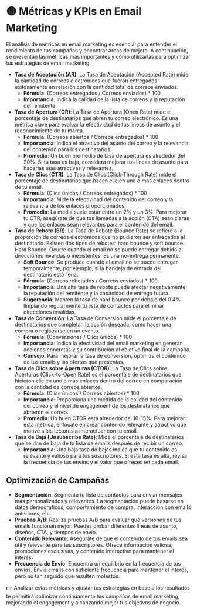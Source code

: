 # 🟡 Métricas y KPIs en Email Marketing
El análisis de métricas en email marketing es esencial para entender el rendimiento de tus campañas y encontrar áreas de mejora. A continuación, se presentan las métricas más importantes y cómo utilizarlas para optimizar tus estrategias de email marketing.

- **Tasa de Aceptación (AR)**: La Tasa de Aceptación (Accepted Rate) mide la cantidad de correos electrónicos que fueron entregados exitosamente en relación con la cantidad total de correos enviados.
    - **Fórmula**: (Correos entregados / Correos enviados) * 100
    - **Importancia**: Indica la calidad de la lista de correos y la reputación del remitente
- **Tasa de Apertura (OR)**: La Tasa de Apertura (Open Rate) mide el porcentaje de destinatarios que abren tu correo electrónico. Es una métrica clave para evaluar la efectividad de tus líneas de asunto y el reconocimiento de tu marca.
    - **Fórmula**: (Correos abiertos / Correos entregados) * 100
    - **Importancia**: Indica el atractivo del asunto del correo y la relevancia del contenido para los destinatarios.
    - **Promedio**: Un buen promedio de tasa de apertura es alrededor del 20%. Si tu tasa es baja, considera mejorar tus líneas de asunto para hacerlas más atractivas y relevantes.
- **Tasa de Clics (CTR)**: La Tasa de Clics (Click-Through Rate) mide el porcentaje de destinatarios que hacen clic en uno o más enlaces dentro de tu email.
    - **Fórmula**: (Clics únicos / Correos entregados) * 100
    - **Importancia**: Mide la efectividad del contenido del correo y la relevancia de los enlaces proporcionados.
    - **Promedio**: La media suele estar entre un 2% y un 3%. Para mejorar tu CTR, asegúrate de que tus llamadas a la acción (CTA) sean claras y que los enlaces sean relevantes para el contenido del email.
- **Tasa de Rebote (BR)**: La Tasa de Rebote (Bounce Rate) se refiere a la proporción de correos electrónicos que no pudieron ser entregados al destinatario. Existen dos tipos de rebotes: hard bounce y soft bounce.
Hard Bounce: Ocurre cuando el email no se puede entregar debido a direcciones inválidas o inexistentes. Es una no-entrega permanente.
    - **Soft Bounce**: Se produce cuando el email no se puede entregar temporalmente, por ejemplo, si la bandeja de entrada del destinatario está llena.
    - **Fórmula**: (Correos rebotados / Correos enviados) * 100
    - **Importancia**: Una alta tasa de rebote puede afectar negativamente la reputación del remitente y la capacidad de entrega futura.
    - **Sugerencia**: Mantén la tasa de hard bounce por debajo del 0.4% limpiando regularmente tu lista de contactos para eliminar direcciones inválidas.
- **Tasa de Conversión**: La Tasa de Conversión mide el porcentaje de destinatarios que completan la acción deseada, como hacer una compra o registrarse en un evento.
    - **Fórmula**: (Conversiones / Clics únicos) * 100
    - **Importancia**: Indica la efectividad del email marketing en generar acciones concretas y su contribución al objetivo final de la campaña.
    - **Consejo**: Para mejorar la tasa de conversión, optimiza el contenido de tus emails y las ofertas que presentas.
- **Tasa de Clics sobre Aperturas (CTOR)**: La Tasa de Clics sobre Aperturas (Click-to-Open Rate) es el porcentaje de destinatarios que hicieron clic en uno o más enlaces dentro del correo en comparación con la cantidad de correos abiertos.
    - **Fórmula**: (Clics únicos / Correos abiertos) * 100
    - **Importancia**: Proporciona una medida de la calidad del contenido del correo y el nivel de engagement de los destinatarios que abrieron el correo.
    - **Promedio**: Un buen CTOR está alrededor del 10-15%. Para mejorar esta métrica, enfócate en crear contenido relevante y atractivo que motive a los lectores a interactuar con tu email.
- **Tasa de Baja (Unsubscribe Rate)**: Mide el porcentaje de destinatarios que se dan de baja de tu lista de emails después de recibir un correo.
    - **Importancia**: Una baja tasa de bajas indica que tu contenido es relevante y valioso para tus suscriptores. Si esta tasa es alta, revisa la frecuencia de tus envíos y el valor que ofreces en cada email.


## Optimización de Campañas
- **Segmentación**: Segmenta tu lista de contactos para enviar mensajes más personalizados y relevantes. La segmentación puede basarse en datos demográficos, comportamiento de compra, interacción con emails anteriores, etc.
- **Pruebas A/B**: Realiza pruebas A/B para evaluar qué versiones de tus emails funcionan mejor. Puedes probar diferentes líneas de asunto, diseños, CTA, y tiempos de envío.
- **Contenido Relevante**: Asegúrate de que el contenido de tus emails sea útil y relevante para tus suscriptores. Ofrece información valiosa, promociones exclusivas, y contenido interactivo para mantener el interés.
- **Frecuencia de Envío**: Encuentra un equilibrio en la frecuencia de tus envíos. Envía emails con suficiente frecuencia para mantener el interés, pero no tan seguido que resulten molestos.


👉 Analizar estas métricas y ajustar tus estrategias en base a los resultados te permitirá optimizar continuamente tus campañas de email marketing, mejorando el engagement y alcanzando mejor tus objetivos de negocio.